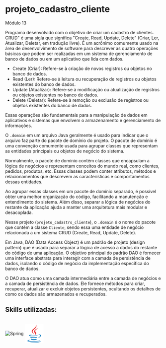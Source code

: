 # projeto_cadastro_cliente

Módulo 13

Programa desenvolvido com o objetivo de criar um cadastro de clientes.
CRUD" é uma sigla que significa "Create, Read, Update, Delete" (Criar, Ler, Atualizar, Deletar, em tradução livre). É um acrônimo comumente usado na área de desenvolvimento de software para descrever as quatro operações básicas que podem ser realizadas em um sistema de gerenciamento de banco de dados ou em um aplicativo que lida com dados.

- Create (Criar): Refere-se à criação de novos registros ou objetos no banco de dados.
- Read (Ler): Refere-se à leitura ou recuperação de registros ou objetos existentes do banco de dados.
- Update (Atualizar): Refere-se à modificação ou atualização de registros ou objetos existentes no banco de dados.
- Delete (Deletar): Refere-se à remoção ou exclusão de registros ou objetos existentes do banco de dados.

Essas operações são fundamentais para a manipulação de dados em aplicativos e sistemas que envolvem o armazenamento e gerenciamento de informações.

O `.domain` em um arquivo Java geralmente é usado para indicar que o arquivo faz parte do pacote de domínio do projeto. O pacote de domínio é uma convenção comumente usada para agrupar classes que representam as entidades principais ou objetos de negócio do sistema.

Normalmente, o pacote de domínio contém classes que encapsulam a lógica de negócios e representam conceitos do mundo real, como clientes, pedidos, produtos, etc. Essas classes podem conter atributos, métodos e relacionamentos que descrevem as características e comportamentos dessas entidades.

Ao agrupar essas classes em um pacote de domínio separado, é possível obter uma melhor organização do código, facilitando a manutenção e entendimento do sistema. Além disso, separar a lógica de negócios do restante da aplicação ajuda a manter uma arquitetura mais modular e desacoplada.

Nesse projeto (`projeto_cadastro_cliente`), o `.domain` é o nome do pacote que contém a classe `Cliente`, sendo essa uma entidade de negócio relacionada a um sistema CRUD (Create, Read, Update, Delete).

Em Java, DAO (Data Access Object) é um padrão de projeto (design pattern) que é usado para separar a lógica de acesso a dados do restante do código de uma aplicação. O objetivo principal do padrão DAO é fornecer uma interface abstrata para interagir com a camada de persistência de dados, isolando o código de negócio da implementação específica do banco de dados.

O DAO atua como uma camada intermediária entre a camada de negócios e a camada de persistência de dados. Ele fornece métodos para criar, recuperar, atualizar e excluir objetos persistentes, ocultando os detalhes de como os dados são armazenados e recuperados.


## Skills utilizadas:
<div style="display: inline_block"><br>
   <img align="center" alt="Spring" height="65" width="65" src="https://www.logo.wine/a/logo/NetBeans/NetBeans-Logo.wine.svg">
  <img align="center" alt="Spring" height="60" width="60" src="https://raw.githubusercontent.com/devicons/devicon/master/icons/java/java-original.svg">
